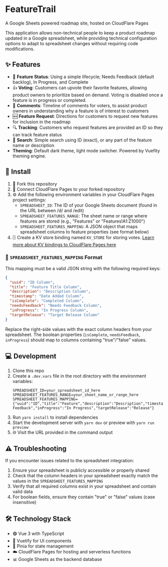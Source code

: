 # FeatureTrail

A Google Sheets powered roadmap site, hosted on CloudFlare Pages

This application allows non-technical people to keep a product roadmap updated in a Google spreadsheet, while providing technical configuration options to adapt to spreadsheet changes without requiring code modifications.

## ✨ Features

- 🔄 **Feature Status**: Using a simple lifecycle; Needs Feedback (default backlog), In Progress, and Complete
- 👍 **Voting**: Customers can upvote their favorite features, allowing product owners to prioritize based on demand. Voting is disabled once a feature is in progress or completed.
- 💬 **Comments**: Timeline of comments for voters, to assist product owners in understanding why a feature is of interest to customers
- 🆕 **Feature Request**: Directions for customers to request new features for inclusion in the roadmap
- 🔍 **Tracking**: Customers who request features are provided an ID so they can track feature status
- 🔎 **Search**: Simple search using ID (exact), or any part of the feature name or description
- **Theming**: Default dark theme, light mode switcher. Powered by Vuefity theming engine.

## 🚀 Install

1. 🍴 Fork this repository
2. 🔗 Connect CloudFlare Pages to your forked repository
3. ⚙️ Add the following environment variables in your CloudFlare Pages project settings:
   - `SPREADSHEET_ID`: The ID of your Google Sheets document (found in the URL between /d/ and /edit)
   - `SPREADSHEET_FEATURES_RANGE`: The sheet name or range where features are stored (e.g., "Features" or "Features!A1:Z1000")
   - `SPREADSHEET_FEATURES_MAPPING`: A JSON object that maps spreadsheet columns to feature properties (see format below)
4. 🗄️ Create a KV store binding named `KV_STORE` for storing votes. [Learn more about KV bindings to CloudFlare Pages here](https://developers.cloudflare.com/pages/platform/functions/bindings/#kv-namespace-bindings)

### 🔄 `SPREADSHEET_FEATURES_MAPPING` Format

This mapping must be a valid JSON string with the following required keys:
```json
{
  "uuid": "ID Column",
  "title": "Feature Title Column",
  "description": "Description Column",
  "timestamp": "Date Added Column",
  "isComplete": "Completed Column",
  "needsFeedback": "Needs Feedback Column",
  "inProgress": "In Progress Column",
  "targetRelease": "Target Release Column"
}
```

Replace the right-side values with the exact column headers from your spreadsheet. The boolean properties (`isComplete`, `needsFeedback`, `inProgress`) should map to columns containing "true"/"false" values.

## 💻 Development

1. Clone this repo
2. Create a `.dev.vars` file in the root directory with the environment variables:
   ```
   SPREADSHEET_ID=your_spreadsheet_id_here
   SPREADSHEET_FEATURES_RANGE=your_sheet_name_or_range_here
   SPREADSHEET_FEATURES_MAPPING={"uuid":"ID","title":"Feature","description":"Description","timestamp":"Date","isComplete":"Complete","needsFeedback":"Needs Feedback","inProgress":"In Progress","targetRelease":"Release"}
   ```
3. Run `yarn install` to install dependencies
4. Start the development server with `yarn dev` or preview with `yarn run preview`
5. 🌐 Visit the URL provided in the command output

## ⚠️ Troubleshooting

If you encounter issues related to the spreadsheet integration:

1. Ensure your spreadsheet is publicly accessible or properly shared
2. Check that the column headers in your spreadsheet exactly match the values in the `SPREADSHEET_FEATURES_MAPPING`
3. Verify that all required columns exist in your spreadsheet and contain valid data
4. For boolean fields, ensure they contain "true" or "false" values (case insensitive)

## 🛠️ Technology Stack

- 🟢 Vue 3 with TypeScript
- 💎 Vuetify for UI components
- 🏪 Pinia for state management
- ☁️ CloudFlare Pages for hosting and serverless functions
- 📊 Google Sheets as the backend database
